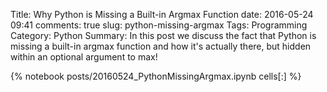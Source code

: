 ﻿Title: Why Python is Missing a Built-in Argmax Function
date: 2016-05-24 09:41
comments: true
slug: python-missing-argmax
Tags: Programming
Category: Python
Summary: In this post we discuss the fact that Python is missing a built-in argmax function and how it's actually there, but hidden within an optional argument to max!

{% notebook posts/20160524_PythonMissingArgmax.ipynb cells[:] %}

